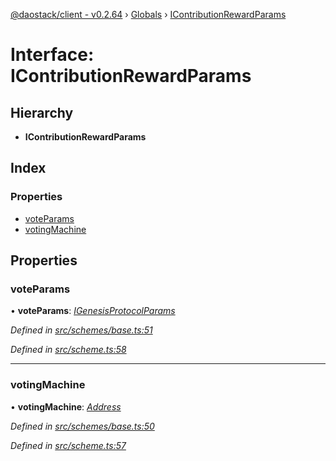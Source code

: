 [@daostack/client - v0.2.64](../README.md) › [Globals](../globals.md) › [IContributionRewardParams](icontributionrewardparams.md)

# Interface: IContributionRewardParams

## Hierarchy

* **IContributionRewardParams**

## Index

### Properties

* [voteParams](icontributionrewardparams.md#voteparams)
* [votingMachine](icontributionrewardparams.md#votingmachine)

## Properties

###  voteParams

• **voteParams**: *[IGenesisProtocolParams](igenesisprotocolparams.md)*

*Defined in [src/schemes/base.ts:51](https://github.com/daostack/client/blob/9d69996/src/schemes/base.ts#L51)*

*Defined in [src/scheme.ts:58](https://github.com/daostack/client/blob/9d69996/src/scheme.ts#L58)*

___

###  votingMachine

• **votingMachine**: *[Address](../globals.md#address)*

*Defined in [src/schemes/base.ts:50](https://github.com/daostack/client/blob/9d69996/src/schemes/base.ts#L50)*

*Defined in [src/scheme.ts:57](https://github.com/daostack/client/blob/9d69996/src/scheme.ts#L57)*

